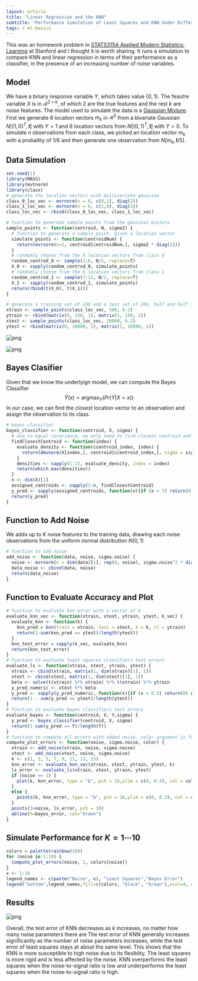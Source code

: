 ```yaml
---
layout: article
title: "Linear Regression and the KNN"
subtitle: "Performance Simulation of Least Squares and KNN Under Different Signal-to-Noise Ratio"
tags: r ml-basics
---
```


This was an homework problem in [STATS315A Applied Modern Statistics: Learning](http://statweb.stanford.edu/~tibs/stat315a.html) at Stanford and I thought it is worth sharing. It runs a simulation to compare KNN and linear regression in terms of their performance as a classifier, in the presence of an increasing number of noise variables.

<!--more-->

## Model

We have a binary response variable $Y$, which takes value $\{0,1\}$. The feautre variable $X$ is in $\mathcal{R}^{2 + k}$, of which 2 are the true features and the rest $k$ are noise features. The model used to simulate the data is a [Gaussian Mixture](https://en.wikipedia.org/wiki/Mixture_model#Gaussian_mixture_model). First we generate 6 location vectors $m_{k}$ in $\mathcal{R}^{2}$ from a bivariate Gaussian $N[(1,0)^{T}, \boldsymbol{I}]$ with $Y = 1$ and 6 location vectors from $N[(0,1)^{T}, \boldsymbol{I}]$ with $Y = 0$. To simulate $n$ observations from each class, we picked an location vector $m_k$ with a probaility of $1/6$ and then generate one observation from $N[m_k, \boldsymbol{I}/5]$.

## Data Simulation

```r
set.seed(1)
library(MASS)
library(mvtnorm)
library(class)
# generate the location vectors with multivariate gaussian
class_0_loc_vec <- mvrnorm(n = 6, c(0,1), diag(2))
class_1_loc_vec <- mvrnorm(n = 6, c(1,0), diag(2))
class_loc_vec <- rbind(class_0_loc_vec, class_1_loc_vec)

# function to generate sample points from the gaussian mixture
sample_points <- function(centroid, N, sigma2) {
  # function to generate a sample point, given a location vector
  simulate_points <- function(centroidNum) {
    return(mvrnorm(n=1, centroid[centroidNum,], sigma2 * diag(2)))
  }
  # randomly choose from the 6 location vectors from class 0
  random_centrod_0 <- sample(1:6, N/2, replace=T)
  X_0 <- sapply(random_centrod_0, simulate_points)
  # randomly choose from the 6 location vectors from class 1
  random_centrod_1 <- sample(7:12, N/2, replace=T)
  X_1 <- sapply(random_centrod_1, simulate_points)
  return(rbind(t(X_0), t(X_1)))
}

# generate a training set of 200 and a test set of 20k, half and half for class 0 and 1
xtrain <- sample_points(class_loc_vec, 300, 0.2)
ytrain <- rbind(matrix(0, 150, 1), matrix(1, 150, 1))
xtest <- sample_points(class_loc_vec, 20000, 0.2)
ytest <- rbind(matrix(0, 10000, 1), matrix(1, 10000, 1))
```
![png](	
https://s3-us-west-1.amazonaws.com/sijunhe-blog/plots/post7/plot1.jpeg)

![png](	
https://s3-us-west-1.amazonaws.com/sijunhe-blog/plots/post7/plot2.jpeg)

## Bayes Clasifier

Given that we know the underlyign model, we can compute the Bayes Classifier
$$\hat{Y}(x) = \text{argmax}_Y(Pr(Y|X=x))$$
In our case, we can find the closest location vector to an observation and assign the observation to its class.

```r
# bayes classifier
bayes_classifier <- function(centroid, X, sigma) {
  # due to equal covariance, we only need to find closest centroid and assign it to its class
  findClosestCentroid <- function(index) {
    evaluate_density <- function(ccentroid_index, index) {
      return(dmvnorm(X[index,], centroid[ccentroid_index,], sigma = sigma^2 * diag(2)))
    }
    densities <- sapply(1:12, evaluate_density, index = index)
    return(which.max(densities))
  }
  n <- dim(X)[1]
  assigned_centroids <- sapply(1:n, findClosestCentroid)
  y_pred <- sapply(assigned_centroids, function(x){if (x < 7) return(0) else return(1)})
  return(y_pred)
}
```

## Function to Add Noise
We adds up to $K$ noise features to the training data, drawing each noise observations from the uniform normal distribution $N(0,1)$

```r
# function to add noise
add_noise <- function(data, noise, sigma.noise) {
  noise <- mvrnorm(n = dim(data)[1], rep(0, noise), sigma.noise^2 * diag(noise))
  data_noise <- cbind(data, noise)
  return(data_noise)
}
```

## Function to Evaluate Accuracy and Plot
```r
# function to evaluate knn error with a vector of k
evaluate_knn_vec <- function(xtrain, xtest, ytrain, ytest, k_vec) {
  evaluate_knn <- function(k) {
    knn_pred = knn(train = xtrain, test = xtest, k = k, cl = ytrain)
    return(1-sum(knn_pred == ytest)/length(ytest))
  }
  knn_test_error = sapply(k_vec, evaluate_knn)
  return(knn_test_error)
}
# function to evaluate least squares classifiers test errors
evaluate_ls <- function(xtrain, xtest, ytrain, ytest) {
  xtrain <- cbind(xtrain, matrix(1, dim(xtrain)[1], 1))
  xtest <- cbind(xtest, matrix(1, dim(xtest)[1], 1))
  beta <- solve(t(xtrain) %*% xtrain) %*% t(xtrain) %*% ytrain
  y_pred_numeric <- xtest %*% beta
  y_pred <- sapply(y_pred_numeric, function(x){if (x < 0.5) return(0) else return(1)})
  return(1 - sum(y_pred == ytest)/length(ytest))
}
# function to evaluate bayes classifiers test errors
evaluate_bayes <- function(centroid, X, Y,sigma) {
  y_pred <- bayes_classifier(centroid, X, sigma)
  return(1-sum(y_pred == Y)/length(Y))
}
# function to compute all errors with added noise, color argument is for plotting on the same figure
compute_plot_errors <- function(noise, sigma.noise, color) {
  xtrain <- add_noise(xtrain, noise, sigma.noise)
  xtest <- add_noise(xtest, noise, sigma.noise)
  k <- c(1, 3, 5, 7, 9, 11, 13, 15)
  knn_error <- evaluate_knn_vec(xtrain, xtest, ytrain, ytest, k)
  ls_error <- evaluate_ls(xtrain, xtest, ytrain, ytest)
  if (noise == 1) {
    plot(k, knn_error, type = "b", pch = 16,ylim = c(0, 0.3), col = color, xlab = "k/DoF", ylab = "Test Error")
  }
  else {
    points(k, knn_error, type = "b", pch = 16,ylim = c(0, 0.3), col = color)
  }
  points(3+noise, ls_error, pch = 18)
  abline(h=bayes_error, col="brown")
}
```

## Simulate Performance for $K = 1 \cdots 10$
```r
colors = palette(rainbow(10))
for (noise in 1:10) {
  compute_plot_errors(noise, 1, colors[noise])
}
x <- 1:10
legend_names <- c(paste("Noise", x), "Least Squares","Bayes Error")
legend("bottom",legend_names,fill=c(colors, "black", "brown"),ncol=4, cex = 0.9)
```

## Results
![png](	
https://s3-us-west-1.amazonaws.com/sijunhe-blog/plots/post7/plot3.jpeg)

Overall, the test error of KNN decreases as $k$ increases, no matter how many noise parameters there are The test error of KNN generally increases significantly as the number of noise parameters increases, while the test error of least squares stays at about the same level. This shows that the KNN is more susceptible to high noise due to its flexiblity. The least squares is more rigid and is less affected by the noise. KNN overperforms the least squares when the noise-to-signal ratio is low and underperforms the least squares when the noise-to-signal ratio is high.